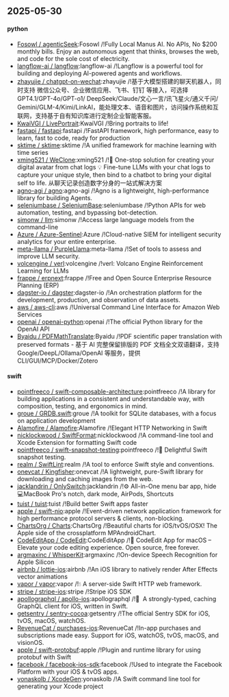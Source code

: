 ## 2025-05-30

#### python
* [Fosowl / agenticSeek](https://github.com/Fosowl/agenticSeek):Fosowl /!Fully Local Manus AI. No APIs, No $200 monthly bills. Enjoy an autonomous agent that thinks, browses the web, and code for the sole cost of electricity.
* [langflow-ai / langflow](https://github.com/langflow-ai/langflow):langflow-ai /!Langflow is a powerful tool for building and deploying AI-powered agents and workflows.
* [zhayujie / chatgpt-on-wechat](https://github.com/zhayujie/chatgpt-on-wechat):zhayujie /!基于大模型搭建的聊天机器人，同时支持 微信公众号、企业微信应用、飞书、钉钉 等接入，可选择GPT4.1/GPT-4o/GPT-o1/ DeepSeek/Claude/文心一言/讯飞星火/通义千问/ Gemini/GLM-4/Kimi/LinkAI，能处理文本、语音和图片，访问操作系统和互联网，支持基于自有知识库进行定制企业智能客服。
* [KwaiVGI / LivePortrait](https://github.com/KwaiVGI/LivePortrait):KwaiVGI /!Bring portraits to life!
* [fastapi / fastapi](https://github.com/fastapi/fastapi):fastapi /!FastAPI framework, high performance, easy to learn, fast to code, ready for production
* [sktime / sktime](https://github.com/sktime/sktime):sktime /!A unified framework for machine learning with time series
* [xming521 / WeClone](https://github.com/xming521/WeClone):xming521 /!🚀 One-stop solution for creating your digital avatar from chat logs 💡 Fine-tune LLMs with your chat logs to capture your unique style, then bind to a chatbot to bring your digital self to life. 从聊天记录创造数字分身的一站式解决方案
* [agno-agi / agno](https://github.com/agno-agi/agno):agno-agi /!Agno is a lightweight, high-performance library for building Agents.
* [seleniumbase / SeleniumBase](https://github.com/seleniumbase/SeleniumBase):seleniumbase /!Python APIs for web automation, testing, and bypassing bot-detection.
* [simonw / llm](https://github.com/simonw/llm):simonw /!Access large language models from the command-line
* [Azure / Azure-Sentinel](https://github.com/Azure/Azure-Sentinel):Azure /!Cloud-native SIEM for intelligent security analytics for your entire enterprise.
* [meta-llama / PurpleLlama](https://github.com/meta-llama/PurpleLlama):meta-llama /!Set of tools to assess and improve LLM security.
* [volcengine / verl](https://github.com/volcengine/verl):volcengine /!verl: Volcano Engine Reinforcement Learning for LLMs
* [frappe / erpnext](https://github.com/frappe/erpnext):frappe /!Free and Open Source Enterprise Resource Planning (ERP)
* [dagster-io / dagster](https://github.com/dagster-io/dagster):dagster-io /!An orchestration platform for the development, production, and observation of data assets.
* [aws / aws-cli](https://github.com/aws/aws-cli):aws /!Universal Command Line Interface for Amazon Web Services
* [openai / openai-python](https://github.com/openai/openai-python):openai /!The official Python library for the OpenAI API
* [Byaidu / PDFMathTranslate](https://github.com/Byaidu/PDFMathTranslate):Byaidu /!PDF scientific paper translation with preserved formats - 基于 AI 完整保留排版的 PDF 文档全文双语翻译，支持 Google/DeepL/Ollama/OpenAI 等服务，提供 CLI/GUI/MCP/Docker/Zotero

#### swift
* [pointfreeco / swift-composable-architecture](https://github.com/pointfreeco/swift-composable-architecture):pointfreeco /!A library for building applications in a consistent and understandable way, with composition, testing, and ergonomics in mind.
* [groue / GRDB.swift](https://github.com/groue/GRDB.swift):groue /!A toolkit for SQLite databases, with a focus on application development
* [Alamofire / Alamofire](https://github.com/Alamofire/Alamofire):Alamofire /!Elegant HTTP Networking in Swift
* [nicklockwood / SwiftFormat](https://github.com/nicklockwood/SwiftFormat):nicklockwood /!A command-line tool and Xcode Extension for formatting Swift code
* [pointfreeco / swift-snapshot-testing](https://github.com/pointfreeco/swift-snapshot-testing):pointfreeco /!📸 Delightful Swift snapshot testing.
* [realm / SwiftLint](https://github.com/realm/SwiftLint):realm /!A tool to enforce Swift style and conventions.
* [onevcat / Kingfisher](https://github.com/onevcat/Kingfisher):onevcat /!A lightweight, pure-Swift library for downloading and caching images from the web.
* [jacklandrin / OnlySwitch](https://github.com/jacklandrin/OnlySwitch):jacklandrin /!⚙️ All-in-One menu bar app, hide 💻MacBook Pro's notch, dark mode, AirPods, Shortcuts
* [tuist / tuist](https://github.com/tuist/tuist):tuist /!Build better Swift apps faster
* [apple / swift-nio](https://github.com/apple/swift-nio):apple /!Event-driven network application framework for high performance protocol servers & clients, non-blocking.
* [ChartsOrg / Charts](https://github.com/ChartsOrg/Charts):ChartsOrg /!Beautiful charts for iOS/tvOS/OSX! The Apple side of the crossplatform MPAndroidChart.
* [CodeEditApp / CodeEdit](https://github.com/CodeEditApp/CodeEdit):CodeEditApp /!📝 CodeEdit App for macOS – Elevate your code editing experience. Open source, free forever.
* [argmaxinc / WhisperKit](https://github.com/argmaxinc/WhisperKit):argmaxinc /!On-device Speech Recognition for Apple Silicon
* [airbnb / lottie-ios](https://github.com/airbnb/lottie-ios):airbnb /!An iOS library to natively render After Effects vector animations
* [vapor / vapor](https://github.com/vapor/vapor):vapor /!💧 A server-side Swift HTTP web framework.
* [stripe / stripe-ios](https://github.com/stripe/stripe-ios):stripe /!Stripe iOS SDK
* [apollographql / apollo-ios](https://github.com/apollographql/apollo-ios):apollographql /!📱  A strongly-typed, caching GraphQL client for iOS, written in Swift.
* [getsentry / sentry-cocoa](https://github.com/getsentry/sentry-cocoa):getsentry /!The official Sentry SDK for iOS, tvOS, macOS, watchOS.
* [RevenueCat / purchases-ios](https://github.com/RevenueCat/purchases-ios):RevenueCat /!In-app purchases and subscriptions made easy. Support for iOS, watchOS, tvOS, macOS, and visionOS.
* [apple / swift-protobuf](https://github.com/apple/swift-protobuf):apple /!Plugin and runtime library for using protobuf with Swift
* [facebook / facebook-ios-sdk](https://github.com/facebook/facebook-ios-sdk):facebook /!Used to integrate the Facebook Platform with your iOS & tvOS apps.
* [yonaskolb / XcodeGen](https://github.com/yonaskolb/XcodeGen):yonaskolb /!A Swift command line tool for generating your Xcode project
